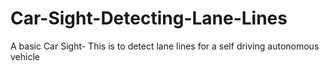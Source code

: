 # Car-Sight-Detecting-Lane-Lines
A basic Car Sight- This is to detect lane lines for a self driving autonomous vehicle
